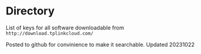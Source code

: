 # Directory
List of keys for all software downloadable from `http://download.tplinkcloud.com/`

Posted to github for convinience to make it searchable.
Updated 20231022
